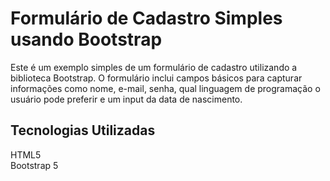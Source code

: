 <h1>Formulário de Cadastro Simples usando Bootstrap</h1>


Este é um exemplo simples de um formulário de cadastro utilizando a biblioteca Bootstrap. O formulário inclui campos básicos para capturar informações como nome, e-mail, senha, qual linguagem de programação o usuário pode preferir e um input da data de nascimento.

<h2>Tecnologias Utilizadas</h2>
HTML5 <br>
Bootstrap 5
